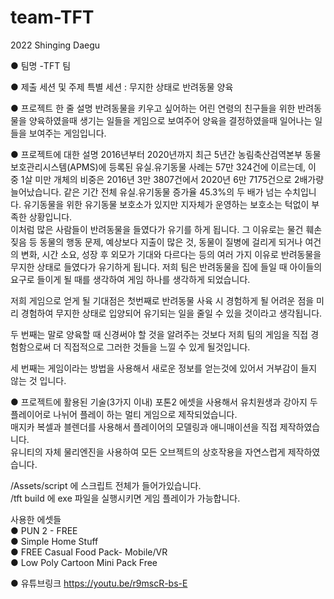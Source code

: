 # team-TFT
2022 Shinging Daegu

● 팀명
-TFT 팀

● 제출 세션 및 주제
특별 세션 : 무지한 상태로 반려동물 양육


● 프로젝트 한 줄 설명
 반려동물을 키우고 싶어하는 어린 연령의 친구들을 위한 반려동물을 양육하였을때 생기는 일들을 게임으로 보여주어 양육을 결정하였을때 일어나는 일들을 보여주는 게임입니다.


● 프로젝트에 대한 설명
2016년부터 2020년까지 최근 5년간 농림축산검역본부 동물보호관리시스템(APMS)에 등록된 유실.유기동물 사례는 57만 324건에 이르는데, 이 중 1살 미만 개체의 비중은 2016년 3만 3807건에서 2020년 6만 7175건으로 2배가량 늘어났습니다. 같은 기간 전체 유실.유기동물 증가율 45.3%의 두 배가 넘는 수치입니다. 유기동물을 위한 유기동물 보호소가 있지만 지자체가 운영하는 보호소는 턱없이 부족한 상황입니다. 
<br>이처럼 많은 사람들이 반려동물을 들였다가 유기를 하게 됩니다. 그 이유로는 물건 훼손 짖음 등 동물의 행동 문제, 예상보다 지출이 많은 것, 동물이 질병에 걸리게 되거나 여건의 변화, 시간 소요, 성장 후 외모가 기대와 다르다는 등의 여러 가지 이유로 반려동물을 무지한 상태로 들였다가 유기하게 됩니다.
 저희 팀은 반려동물을 집에 들일 때 아이들의 요구로 들이게 될 때를 생각하여 게임 하나를 생각하게 되었습니다.<br>

저희 게임으로 얻게 될 기대점은 첫번째로 반려동물 사육 시 경험하게 될 어려운 점을 미리 경험하여 무지한 상태로 입양되어 유기되는 일을 줄일 수 있을 것이라고 생각됩니다.<br>

두 번째는 말로 양육할 때 신경써야 할 것을 알려주는 것보다 저희 팀의 게임을 직접 경험함으로써 더 직접적으로 그러한 것들을 느낄 수 있게 될것입니다.<br>

세 번째는 게임이라는 방법을 사용해서 새로운 정보를 얻는것에 있어서 거부감이 들지 않는 것 입니다.<br>


● 프로젝트에 활용된 기술(3가지 이내)
 포톤2 에셋을 사용해서 유치원생과 강아지 두 플레이어로 나뉘어 플레이 하는 멀티 게임으로 제작되었습니다.<br>
 매지카 복셀과 블렌더를 사용해서 플레이어의 모델링과 애니매이션을 직접 제작하였습니다.<br>
 유니티의 자체 물리엔진을 사용하여 모든 오브젝트의 상호작용을 자연스럽게 제작하였습니다.<br>
 
 
/Assets/script 에 스크립트 전체가 들어가있습니다.<br>
/tft build 에 exe 파일을 실행시키면 게임 플레이가 가능합니다.

사용한 에셋들 <br>
● PUN 2 - FREE <br>
● Simple Home Stuff <br>
● FREE Casual Food Pack- Mobile/VR <br>
● Low Poly Cartoon Mini Pack Free <br>

● 유튜브링크
https://youtu.be/r9mscR-bs-E
